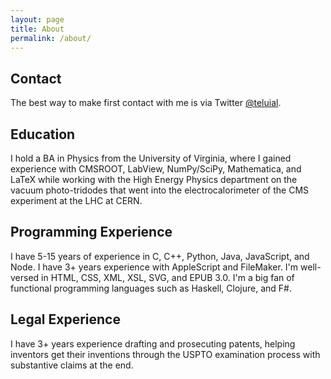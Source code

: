 ```yaml
---
layout: page
title: About
permalink: /about/
---
```


Contact
-------
The best way to make first contact with me is via Twitter [@teluial](https://twitter.com/teluial).

Education
---------
I hold a BA in Physics from the University of Virginia, where I gained experience with CMSROOT, LabView, NumPy/SciPy, Mathematica, and LaTeX while working with the High Energy Physics department on the vacuum photo-tridodes that went into the electrocalorimeter of the CMS experiment at the LHC at CERN.

Programming Experience
----------------------
I have 5-15 years of experience in C, C++, Python, Java, JavaScript, and Node.  I have 3+ years experience with AppleScript and FileMaker.  I'm well-versed in HTML, CSS, XML, XSL, SVG, and EPUB 3.0.  I'm a big fan of functional programming languages such as Haskell, Clojure, and F#.

Legal Experience
----------------
I have 3+ years experience drafting and prosecuting patents, helping inventors get their inventions through the USPTO examination process with substantive claims at the end.
